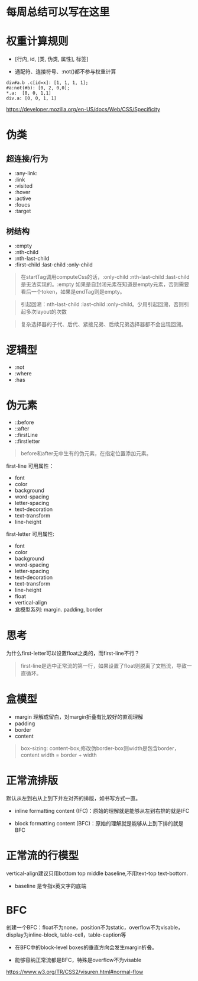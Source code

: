 # 每周总结可以写在这里

# 权重计算规则

* [行内, id, [类, 伪类, 属性], 标签]

* 通配符、连接符号、:not()都不参与权重计算

```selector
div#a.b .c[id=x]: [1, 1, 1, 1];
#a:not(#b): [0, 2, 0,0];
*.a:  [0, 0, 1,1]
div.a: [0, 0, 1, 1]
```

https://developer.mozilla.org/en-US/docs/Web/CSS/Specificity

# 伪类

## 超连接/行为

* :any-link:
* :link
* :visited
* :hover
* :active
* :foucs
* :target

## 树结构

* :empty
* :nth-child
* :nth-last-child
* :first-child :last-child :only-child

> 在startTag调用computeCss的话，:only-child :nth-last-child :last-child 是无法实现的。:empty 如果是自封闭元素在知道是empty元素，否则需要看后一个token，如果是endTag则是empty。

> 引起回溯：nth-last-child :last-child :only-child。少用引起回溯，否则引起多次layout的次数

> 复杂选择器的子代、后代、紧接兄弟、后续兄弟选择器都不会出现回溯。

# 逻辑型

* :not
* :where
* :has

# 伪元素

* ::before
* ::after
* ::firstLine
* ::firstletter

> before和after无中生有的伪元素，在指定位置添加元素。

first-line 可用属性：

* font
* color
* background
* word-spacing
* letter-spacing
* text-decoration
* text-transform
* line-height

first-letter 可用属性:

* font
* color
* background
* word-spacing
* letter-spacing
* text-decoration
* text-transform
* line-height
* float
* vertical-align
* 盒模型系列: margin. padding, border

# 思考

为什么first-letter可以设置float之类的，而first-line不行？

> first-line是选中正常流的第一行，如果设置了float则脱离了文档流，导致一直循环。

# 盒模型

* margin 理解成留白，对margin折叠有比较好的直观理解
* padding
* border
* content

> box-sizing: content-box;修改伪border-box则width是包含border，content width = border + width

# 正常流排版

默认从左到右从上到下并左对齐的排版，如书写方式一直。

* inline formatting content (IFC)：原始的理解就是能够从左到右排的就是IFC

* block formatting content (BFC)：原始的理解就是能够从上到下排的就是BFC

# 正常流的行模型

vertical-align建议只用bottom top middle baseline,不用text-top text-bottom.

* baseline 是专指x英文字的底端

# BFC
创建一个BFC：float不为none，position不为static，overflow不为visable，display为inline-block, table-cell，table-caption等

* 在BFC中的block-level boxes的垂直方向会发生margin折叠。

* 能够容纳正常流都是BFC，特殊是overflow不为visable

https://www.w3.org/TR/CSS2/visuren.html#normal-flow